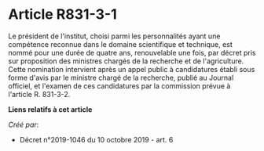 # Article R831-3-1

Le président de l'institut, choisi parmi les personnalités ayant une compétence reconnue dans le domaine scientifique et
technique, est nommé pour une durée de quatre ans, renouvelable une fois, par décret pris sur proposition des ministres
chargés de la recherche et de l'agriculture. Cette nomination intervient après un appel public à candidatures établi sous
forme d'avis par le ministre chargé de la recherche, publié au Journal officiel, et l'examen de ces candidatures par la
commission prévue à l'article R. 831-3-2.

**Liens relatifs à cet article**

_Créé par_:

  - Décret n°2019-1046 du 10 octobre 2019 - art. 6
